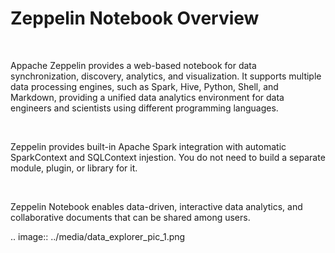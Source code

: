 # Zeppelin Notebook Overview

<br />

Appache Zeppelin provides a web-based notebook for data synchronization, discovery, analytics, and visualization. It supports multiple data processing engines, such as Spark, Hive, Python, Shell, and Markdown, providing a unified data analytics environment for data engineers and scientists using different programming languages.

<br />

Zeppelin provides built-in Apache Spark integration with automatic SparkContext and SQLContext injestion. You do not need to build a separate module, plugin, or library for it.

<br />

Zeppelin Notebook enables data-driven, interactive data analytics, and collaborative documents that can be shared among users.

.. image:: ../media/data_explorer_pic_1.png
